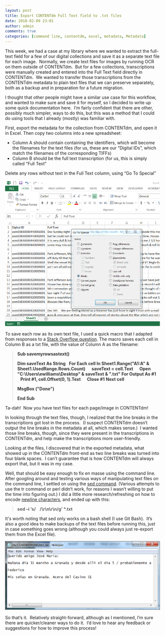 ```yaml
---
layout: post
title: Export CONTENTdm Full Text field to .txt files
date: 2018-02-09 23:01
author: admin
comments: true
categories: [command line, contentdm, excel, metadata, Metadata]
---
```

This week, we had a case at my library where we wanted to extract the full-text field for a few of our digital collections and save it as a separate text file for each image.  Normally, we create text files for images by running OCR on them outside of CONTENTdm.  But for a few collections, transcriptions were manually created and entered into the Full Text field directly in CONTENTdm.  We wanted to transfer those transcriptions from the CONTENTdm metadata to plain text files that we can preserve separately, both as a backup and in preparation for a future migration.

I thought that other people might have a similar use case for this workflow, and wanted to make sure and save it for myself, so I decided to write up some quick documentation here.  I’m fairly confident that there are other, possibly much simpler, ways to do this, but this was a method that I could do using tools that I already (mostly) was familiar with.

First, export the metadata for the collection from CONTENTdm, and open it in Excel. Then copy two columns into a new spreadsheet:
<ul>
 	<li>Column A should contain containing the identifiers, which will become the filenames for the text files (for us, these are our “Digital IDs”, which match the filenames of the corresponding TIFFs)</li>
 	<li>Column B should be the full text transcription (for us, this is simply called “Full Text”</li>
</ul>
Delete any rows without text in the Full Text column, using “Go To Special”

![Screenshot of Excel 'Go To Special' dialog box](/images/2018/ExcelGoToSpecial.png)

To save each row as its own text file, I used a quick macro that I adapted from responses to a <a href="https://stackoverflow.com/questions/13077740/create-text-files-from-every-row-in-an-excel-spreadsheet">Stack Overflow question</a>. The macro saves each cell in Column B as a txt file, with the value of Column A as the filename:
<blockquote><span style="color: #333333;"><strong>Sub savemyrowsastext()</strong></span>

<span style="color: #333333;"><strong>Dim saveText As String</strong></span>
<span style="color: #333333;"><strong>  </strong></span>
<span style="color: #333333;"><strong> For Each cell In Sheet1.Range("A1:A" &amp; Sheet1.UsedRange.Rows.Count)</strong></span>
<span style="color: #333333;"><strong>     saveText = cell.Text</strong></span>
<span style="color: #333333;"><strong>     Open "C:\Users\ewilliams\Desktop\" &amp; saveText &amp; ".txt" For Output As #1</strong></span>
<span style="color: #333333;"><strong>     Print #1, cell.Offset(0, 1).Text</strong></span>
<span style="color: #333333;"><strong>     Close #1</strong></span>
<span style="color: #333333;"><strong> Next cell</strong></span>

<span style="color: #333333;"><strong>MsgBox ("Done")</strong></span>

<span style="color: #333333;"><strong>End Sub</strong></span></blockquote>
Ta-dah!  Now you have text files for each page/image in CONTENTdm!

In looking through the text files, though, I realized that the line breaks in the transcriptions got lost in the process.  (I suspect CONTENTdm doesn’t output the line breaks in the metadata at all, which makes sense.)  I wanted those line breaks, though, since they were present in the transcriptions in CONTENTdm, and help make the transcriptions more user-friendly.

Looking at the files, I discovered that in the exported metadata, what showed up in the CONTENTdm front-end as two line breaks was turned into four blank spaces.  I can’t guarantee that is how CONTENTdm will always export that, but it was in my case.

Well, that should be easy enough to fix en masse using the command line.  After googling around and testing various ways of manipulating text files on the command line, I settled on using the <a href="https://www.computerhope.com/unix/used.htm">sed command</a>. (Various attempts to use the tr command or perl didn’t work, for reasons I wasn’t willing to put the time into figuring out.) I did a little more research/refreshing on how to encode <a href="https://en.wikipedia.org/wiki/Newline">newline characters</a>, and ended up with this:
<blockquote><strong>sed –i ‘s/    /\r\n\r\n/g’ *.txt</strong></blockquote>
It's worth noting that sed only works on a bash shell (I use Git Bash).  It’s also a good idea to make backups of the text files before running this, just in case something goes wrong (although you could always just re-export them from the Excel file).

![Screenshot of a Notepad file with the extracted OCR text from a letter](/images/2018/finishedProduct.png)

So that’s it.  Relatively straight-forward, although as I mentioned, I’m sure there are quicker/cleaner ways to do it.  I’d love to hear any feedback or suggestions for how to improve this process!
